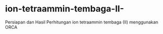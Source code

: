 # ion-tetraammin-tembaga-II-
Persiapan dan Hasil Perhitungan ion tetraammin tembaga (II) menggunakan ORCA

